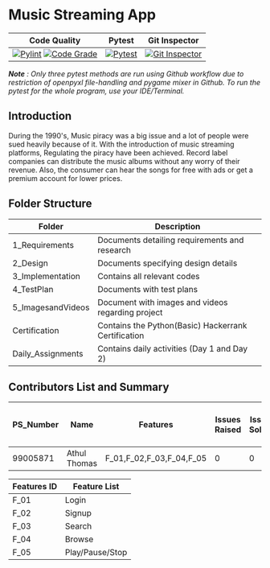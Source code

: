 # Music Streaming App

Code Quality | Pytest | Git Inspector |
|------------|-----------|---------|
| [![Pylint](https://github.com/thomasathul/Genesis_OOPS_Using_Python/actions/workflows/pylint.yml/badge.svg)](https://github.com/thomasathul/Genesis_OOPS_Using_Python/actions/workflows/pylint.yml) [![Code Grade](https://www.code-inspector.com/project/27327/status/svg)](https://www.code-inspector.com/project/27327/status/svg)           |  [![Pytest](https://github.com/thomasathul/Genesis_OOPS_Using_Python/actions/workflows/python-app.yml/badge.svg)](https://github.com/thomasathul/Genesis_OOPS_Using_Python/actions/workflows/python-app.yml)         | [![Git Inspector](https://github.com/thomasathul/Genesis_OOPS_Using_Python/actions/workflows/gitinspector.yml/badge.svg)](https://github.com/thomasathul/Genesis_OOPS_Using_Python/actions/workflows/gitinspector.yml)        |

***Note** : Only three pytest methods are run using Github workflow due to restriction of openpyxl file-handling and pygame mixer in Github. To run the pytest for the whole program, use your IDE/Terminal.*

## Introduction
During the 1990's, Music piracy was a big issue and a lot of people were sued heavily because of it. With the introduction of music streaming platforms, Regulating the piracy have been achieved. Record label companies can distribute the music albums without any worry of their revenue. Also, the consumer can hear the songs for free with ads or get a premium account for lower prices.


## Folder Structure

Folder                      | Description
----------------------------| -----------------------------------------
1_Requirements              | Documents detailing requirements and research
2_Design                    | Documents specifying design details
3_Implementation            | Contains all relevant codes 
4_TestPlan                  | Documents with test plans
5_ImagesandVideos           | Document with images and videos regarding project
Certification               | Contains the Python(Basic) Hackerrank Certification
Daily_Assignments           | Contains daily activities (Day 1 and Day 2)

## Contributors List and Summary
| PS_Number | Name | Features |Issues Raised | Issues Solved | No. of Test Cases | No. of Test Cases Passing |
|-----|-----|----|------|-----|-----|-----|
| 99005871 | Athul Thomas | F_01,F_02,F_03,F_04,F_05  | 0  | 0 | 10 | 10 |


|Features ID|  Feature List|
|-------------|----------|
|F_01| Login |
|F_02| Signup|
|F_03| Search |
|F_04| Browse|
|F_05| Play/Pause/Stop |
